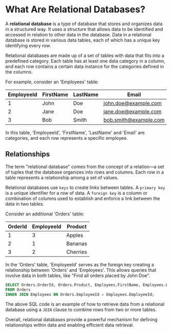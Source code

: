 # What Are Relational Databases?

A **relational database** is a type of database that stores and organizes data in a structured way. It uses a structure
that allows data to be identified and accessed in relation to other data in the database. Data in a relational database
is stored in various data tables, each of which has a unique key identifying every row.



Relational databases are made up of a set of tables with data that fits into a predefined category. Each table has at
least one data category in a column, and each row contains a certain data instance for the categories defined in the
columns.

For example, consider an 'Employees' table:

| EmployeeId | FirstName | LastName | Email                 |
|------------|-----------|----------|-----------------------|
| 1          | John      | Doe      | john.doe@example.com  |
| 2          | Jane      | Doe      | jane.doe@example.com  |
| 3          | Bob       | Smith    | bob.smith@example.com |

In this table, 'EmployeeId', 'FirstName', 'LastName' and 'Email' are categories, and each row represents a specific
employee.

## Relationships

The term "relational database" comes from the concept of a relation—a set of tuples that the database organizes into
rows and columns. Each row in a table represents a relationship among a set of values.

Relational databases use `keys` to create links between tables. A `primary key` is a unique identifier for a row of
data. A `foreign key` is a column or combination of columns used to establish and enforce a link between the data in two
tables.

Consider an additional 'Orders' table:

| OrderId | EmployeeId | Product  |
|---------|------------|----------|
| 1       | 3          | Apples   |
| 2       | 1          | Bananas  |
| 3       | 2          | Cherries |

In the 'Orders' table, 'EmployeeId' serves as the foreign key creating a relationship between 'Orders' and 'Employees'.
This allows queries that involve data in both tables, like "Find all orders placed by John Doe".

```sql
SELECT Orders.OrderId, Orders.Product, Employees.FirstName, Employees.LastName
FROM Orders
INNER JOIN Employees ON Orders.EmployeeId = Employees.EmployeeId;
```

The above SQL code is an example of how to retrieve data from a relational database using a `JOIN` clause to combine
rows from two or more tables.

Overall, relational databases provide a powerful mechanism for defining relationships within data and enabling efficient
data retrieval.
